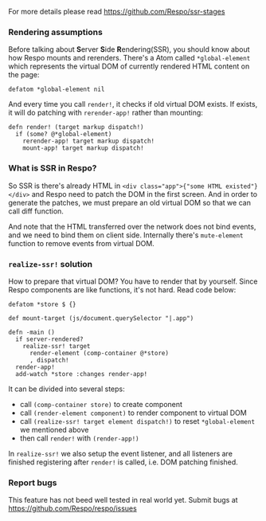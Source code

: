 For more details please read https://github.com/Respo/ssr-stages

### Rendering assumptions

Before talking about **S**erver **S**ide **R**endering(SSR), you should know about how Respo mounts and rerenders. There's a Atom called `*global-element` which represents the virtual DOM of currently rendered HTML content on the page:

```cirru
defatom *global-element nil
```

And every time you call `render!`, it checks if old virtual DOM exists. If exists, it will do patching with `rerender-app!` rather than mounting:

```cirru
defn render! (target markup dispatch!)
  if (some? @*global-element)
    rerender-app! target markup dispatch!
    mount-app! target markup dispatch!
```

### What is SSR in Respo?

So SSR is there's already HTML in `<div class="app">{"some HTML existed"}</div>` and Respo need to patch the DOM in the first screen. And in order to generate the patches, we must prepare an old virtual DOM so that we can call diff function.

And note that the HTML transferred over the network does not bind events, and we need to bind them on client side. Internally there's `mute-element` function to remove events from virtual DOM.

### `realize-ssr!` solution

How to prepare that virtual DOM? You have to render that by yourself. Since Respo components are like functions, it's not hard. Read code below:

```cirru
defatom *store $ {}

def mount-target (js/document.querySelector "|.app")

defn -main ()
  if server-rendered?
    realize-ssr! target
      render-element (comp-container @*store)
      , dispatch!
  render-app!
  add-watch *store :changes render-app!
```

It can be divided into several steps:

- call `(comp-container store)` to create component
- call `(render-element component)` to render component to virtual DOM
- call `(realize-ssr! target element dispatch!)` to reset `*global-element` we mentioned above
- then call `render!` with `(render-app!)`

In `realize-ssr!` we also setup the event listener, and all listeners are finished registering after `render!` is called, i.e. DOM patching finished.

### Report bugs

This feature has not beed well tested in real world yet. Submit bugs at https://github.com/Respo/respo/issues
